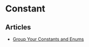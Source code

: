 # Constant

## Articles
- [Group Your Constants and Enums](https://ardalis.com/group-your-constants-and-enums/?utm_sq=gkum31ably)